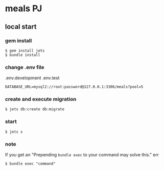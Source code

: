 # meals PJ

## local start

### gem install

```
$ gem install jets
$ bundle install
```

### change .env file

.env.development
.env.test

```
DATABASE_URL=mysql2://root:password@127.0.0.1:3306/meals?pool=5
```

### create and execute migration

```
$ jets db:create db:migrate
```

### start

```
$ jets s
```

### note

If you get an "Prepending `bundle exec` to your command may solve this." err

```
$ bundle exec "command"
```
